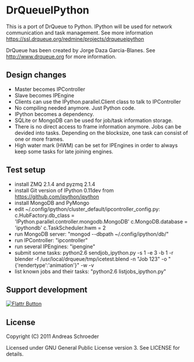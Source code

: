 DrQueueIPython
==============

This is a port of DrQueue to Python. IPython will be used for network communication and task management.
See more information https://ssl.drqueue.org/redmine/projects/drqueueipython

DrQueue has been created by Jorge Daza Garcia-Blanes. See http://www.drqueue.org for more information.


Design changes
--------------

* Master becomes IPController
* Slave becomes IPEngine
* Clients can use the IPython.parallel.Client class to talk to IPController
* No compiling needed anymore. Just Python code.
* IPython becomes a dependency.
* SQLite or MongoDB can be used for job/task information storage.
* There is no direct access to frame information anymore. Jobs can be devided into tasks. Depending on the blocksize, one task can consist of one or more frames.
* High water mark (HWM) can be set for IPEngines in order to always keep some tasks for late joining engines.


Test setup
----------

* install ZMQ 2.1.4 and pyzmq 2.1.4
* install Git version of IPython 0.11dev from https://github.com/ipython/ipython
* install MongoDB and PyMongo
* edit ~/.config/ipython/cluster_default/ipcontroller_config.py:
  c.HubFactory.db_class = 'IPython.parallel.controller.mongodb.MongoDB'
  c.MongoDB.database = 'ipythondb'
  c.TaskScheduler.hwm = 2
* run MongoDB server: "mongod --dbpath ~/.config/ipython/db/"
* run IPController: "ipcontroller"
* run several IPEngines: "ipengine"
* submit some tasks:
  python2.6 sendjob_ipython.py -s 1 -e 3 -b 1 -r blender -f /usr/local/drqueue/tmp/icetest.blend -n "Job 123" -o "{'rendertype':'animation'}" -w -v
* list known jobs and their tasks: "python2.6 listjobs_ipython.py"


Support development
-------------------

[![Flattr Button](http://api.flattr.com/button/button-static-50x60.png "Flattr This!")](http://flattr.com/thing/181901/DrQueueIPython-project "DrQueueIPython project")


License
-------

Copyright (C) 2011 Andreas Schroeder

Licensed under GNU General Public License version 3. See LICENSE for details.